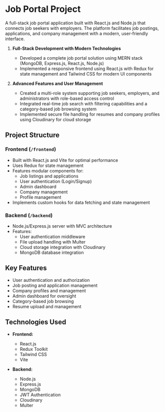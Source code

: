 # Job Portal Project

A full-stack job portal application built with React.js and Node.js that connects job seekers with employers. The platform facilitates job postings, applications, and company management with a modern, user-friendly interface.


1. **Full-Stack Development with Modern Technologies**
   - Developed a complete job portal solution using MERN stack (MongoDB, Express.js, React.js, Node.js)
   - Implemented a responsive frontend using React.js with Redux for state management and Tailwind CSS for modern UI components
 
2. **Advanced Features and User Management**
   - Created a multi-role system supporting job seekers, employers, and administrators with role-based access control
   - Integrated real-time job search with filtering capabilities and a category-based job browsing system
   - Implemented secure file handling for resumes and company profiles using Cloudinary for cloud storage

## Project Structure

### Frontend (`/frontend`)
- Built with React.js and Vite for optimal performance
- Uses Redux for state management
- Features modular components for:
  - Job listings and applications
  - User authentication (Login/Signup)
  - Admin dashboard
  - Company management
  - Profile management
- Implements custom hooks for data fetching and state management

### Backend (`/backend`)
- Node.js/Express.js server with MVC architecture
- Features:
  - User authentication middleware
  - File upload handling with Multer
  - Cloud storage integration with Cloudinary
  - MongoDB database integration


## Key Features

- User authentication and authorization
- Job posting and application management
- Company profiles and management
- Admin dashboard for oversight
- Category-based job browsing
- Resume upload and management


## Technologies Used

- **Frontend:**
  - React.js
  - Redux Toolkit
  - Tailwind CSS
  - Vite

- **Backend:**
  - Node.js
  - Express.js
  - MongoDB
  - JWT Authentication
  - Cloudinary
  - Multer

